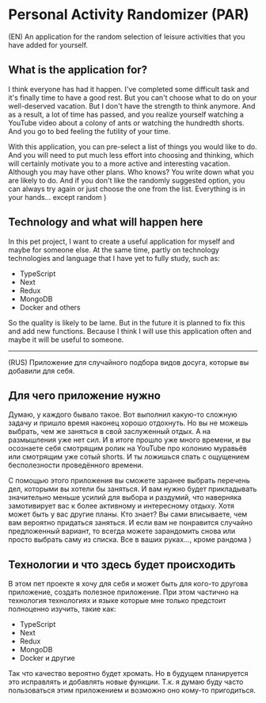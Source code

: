 # Personal Activity Randomizer (PAR)

(EN)
An application for the random selection of leisure activities that you have added for yourself.

## What is the application for?
I think everyone has had it happen. I've completed some difficult task and it's finally time to have a good rest. But you can't choose what to do on your well-deserved vacation. But I don't have the strength to think anymore. And as a result, a lot of time has passed, and you realize yourself watching a YouTube video about a colony of ants or watching the hundredth shorts. And you go to bed feeling the futility of your time.

With this application, you can pre-select a list of things you would like to do. And you will need to put much less effort into choosing and thinking, which will certainly motivate you to a more active and interesting vacation. Although you may have other plans. Who knows? You write down what you are likely to do. And if you don't like the randomly suggested option, you can always try again or just choose the one from the list. Everything is in your hands... except random )

## Technology and what will happen here
In this pet project, I want to create a useful application for myself and maybe for someone else. At the same time, partly on technology technologies and language that I have yet to fully study, such as:

* TypeScript
* Next
* Redux
* MongoDB
* Docker
and others

So the quality is likely to be lame. But in the future it is planned to fix this and add new functions. Because I think I will use this application often and maybe it will be useful to someone.

---

(RUS)
Приложение для случайного подбора видов досуга, которые вы добавили для себя. 

## Для чего приложение нужно
Думаю, у каждого бывало такое. Вот выполнил какую-то сложную задачу и пришло время наконец хорошо отдохнуть. Но вы не можешь выбрать, чем же заняться в свой заслуженный отдых. А на размышления уже нет сил. И в итоге прошло уже много времени, и вы осознаете себя смотрящим ролик на YouTube про колонию муравьёв или смотрящим уже сотый shorts. И ты ложишься спать с ощущением бесполезности проведённого времени. 

С помощью этого приложения вы сможете заранее выбрать перечень дел, которыми вы хотели бы заняться. И вам нужно будет прикладывать значительно меньше усилий для выбора и раздумий, что наверняка замотивирует вас к более активному и интересному отдыху. Хотя может быть у вас другие планы. Кто знает? Вы сами вписываете, чем вам вероятно придаться заняться. И если вам не понравится случайно предложенный вариант, то всегда можете зарандомить снова или просто выбрать саму из списка. Все в ваших руках..., кроме рандома )

## Технологии и что здесь будет происходить
В этом пет проекте я хочу для себя и может быть для кого-то другова приложение, создать полезное приложение. При этом частично на технология технологиях и языке которые мне только предстоит полноценно изучить, такие как:

* TypeScript
* Next
* Redux
* MongoDB
* Docker
и другие

Так что качество вероятно будет хромать. Но в будущем планируется это исправлять и добавлять новые функции. Т.к. я думаю буду часто пользоваться этим приложением и возможно оно кому-то пригодиться.


